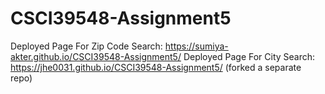 # CSCI39548-Assignment5
Deployed Page For Zip Code Search: https://sumiya-akter.github.io/CSCI39548-Assignment5/
Deployed Page For City Search: https://jhe0031.github.io/CSCI39548-Assignment5/ (forked a separate repo)
